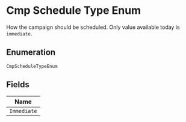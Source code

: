 
# Cmp Schedule Type Enum

How the campaign should be scheduled. Only value available today is `immediate`.

## Enumeration

`CmpScheduleTypeEnum`

## Fields

| Name |
|  --- |
| `Immediate` |

